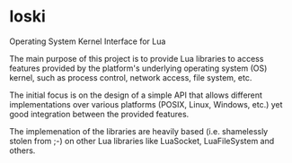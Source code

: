 loski
=====

Operating System Kernel Interface for Lua

The main purpose of this project is to provide Lua libraries to access features provided by the platform's underlying operating system (OS) kernel, such as process control, network access, file system, etc.

The initial focus is on the design of a simple API that allows different implementations over various platforms (POSIX, Linux, Windows, etc.) yet good integration between the provided features.

The implemenation of the libraries are heavily based (i.e. shamelessly stolen from ;-) on other Lua libraries like LuaSocket, LuaFileSystem and others.
